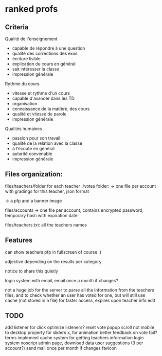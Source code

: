 # ranked profs

## Criteria

Qualité de l'enseignement
- capable de répondre à une question
- qualité des corrections des exos
- écriture lisible
- explication du cours en général
- sait intéresser la classe
- impression générale

Rythme du cours
- vitesse et rythme d'un cours
- capable d'avancer dans les TD
- organisation
- connaissance de la matière, des cours
- qualité et vitesse de parole
- impression générale

Qualités humaines
- passion pour son travail
- qualité de la relation avec la classe
- à l'écoute en général
- autorité convenable
- impression générale

## Files organization:

files/teachers/folder for each teacher
./votes folder:
  -> one file per account with gradings for this teacher, json format

-> a pfp and a banner image

files/accounts
-> one file per account, contains encrypted password, temporary hash with expiration date

files/teachers.txt: all the teachers names

## Features

can show teachers pfp in fullscreen of course :)

adjective depending on the results per category

notice to share this quietly

login system with email, email once a month if changes?

not a huge job for the server to parse all the information from the teachers files, and to check whether an user has voted for one, but will still use cache (not stored in a file) for faster access, expires upon teacher info edit

## TODO
add listener for click
optimize listeners?
reset vote popup scroll
not mobile to desktop
property for sliders x, for animation
better feedback on vote fail?
terms
implement cache system for getting teachers information
login system
noscript
admin page, download data
user suggestions (3 per account?)
send mail once per month if changes
favicon
